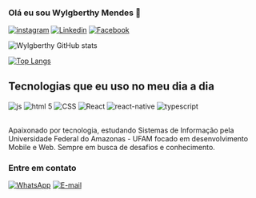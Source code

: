 
### Olá eu sou Wylgberthy Mendes 👋

[![instagram](https://img.shields.io/badge/Instagram-E4405F?style=for-the-badge&logo=instagram&logoColor=white)](https://www.instagram.com/berthy_mendes/)
[![Linkedin](https://img.shields.io/badge/LinkedIn-0077B5?style=for-the-badge&logo=linkedin&logoColor=white)](https://www.linkedin.com/in/wylgberthy-mendes-0038811b0/)
[![Facebook](https://img.shields.io/badge/Facebook-1877F2?style=for-the-badge&logo=facebook&logoColor=white)](https://www.facebook.com/wylgberthy.mendes)


![Wylgberthy GitHub stats](https://github-readme-stats.vercel.app/api?username=wylgberthy08&show_icons=true&theme=radical)

[![Top Langs](https://github-readme-stats.vercel.app/api/top-langs/?username=wylgberthy08&layout=demo)](https://github.com/anuraghazra/github-readme-stats)



## Tecnologias que eu uso no meu dia a dia

<div style="display: inline_block">
   <img align="center" alt="js" src="https://img.shields.io/badge/JavaScript-F7DF1E?style=for-the-badge&logo=javascript&logoColor=black"/>
    <img align="center" alt="html 5" src="https://img.shields.io/badge/HTML5-E34F26?style=for-the-badge&logo=html5&logoColor=white"/>
   <img align="center" alt="CSS" src="https://img.shields.io/badge/CSS3-1572B6?style=for-the-badge&logo=css3&logoColor=white"/>
   <img align="center" alt="React" src="https://img.shields.io/badge/React-20232A?style=for-the-badge&logo=react&logoColor=61DAFB"/>
   <img align="center" alt="react-native" src="https://img.shields.io/badge/React_Native-20232A?style=for-the-badge&logo=react&logoColor=61DAFB"/>
   <img align="center" alt="typescript" src="https://img.shields.io/badge/TypeScript-007ACC?style=for-the-badge&logo=typescript&logoColor=white"/>
</div><br/>

Apaixonado por tecnologia, estudando Sistemas de Informação pela Universidade Federal do Amazonas - UFAM
focado em desenvolvimento Mobile e Web. Sempre em busca de desafios e conhecimento.

### Entre em contato
[![WhatsApp](https://img.shields.io/badge/WhatsApp-25D366?style=for-the-badge&logo=whatsapp&logoColor=white)](https://api.whatsapp.com/send?phone=5592993116080)
[![E-mail](https://img.shields.io/badge/Gmail-D14836?style=for-the-badge&logo=gmail&logoColor=white)](https://berthymendes04@gmail.com)

